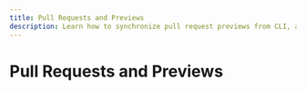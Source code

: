 ```yaml
---
title: Pull Requests and Previews
description: Learn how to synchronize pull request previews from CLI, automation or via Terramate Scripts, how to visualize Previews in Terramate Cloud.
---
```


# Pull Requests and Previews
